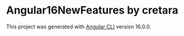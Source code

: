 # Angular16NewFeatures by cretara

This project was generated with [Angular CLI](https://github.com/angular/angular-cli) version 16.0.0.
